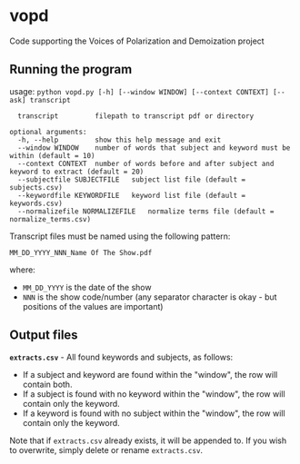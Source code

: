 # vopd
Code supporting the Voices of Polarization and Demoization project

## Running the program

usage: `python vopd.py [-h] [--window WINDOW] [--context CONTEXT] [--ask] transcript`

```positional arguments:
  transcript         filepath to transcript pdf or directory

optional arguments:
  -h, --help         show this help message and exit
  --window WINDOW    number of words that subject and keyword must be within (default = 10)
  --context CONTEXT  number of words before and after subject and keyword to extract (default = 20)
  --subjectfile SUBJECTFILE   subject list file (default = subjects.csv)
  --keywordfile KEYWORDFILE   keyword list file (default = keywords.csv)
  --normalizefile NORMALIZEFILE   normalize terms file (default = normalize_terms.csv)
```

Transcript files must be named using the following pattern:

`MM_DD_YYYY_NNN_Name Of The Show.pdf`

where:
 - `MM_DD_YYYY` is the date of the show
 - `NNN` is the show code/number
(any separator character is okay - but positions of the values are important)


## Output files

**`extracts.csv`** - All found keywords and subjects, as follows:
- If a subject and keyword are found within the "window", the row will contain both.
- If a subject is found with no keyword within the "window", the row will contain only the keyword.
- If a keyword is found with no subject within the "window", the row will contain only the keyword.

Note that if `extracts.csv` already exists, it will be appended to.  If you wish to overwrite, simply delete or rename `extracts.csv`.



